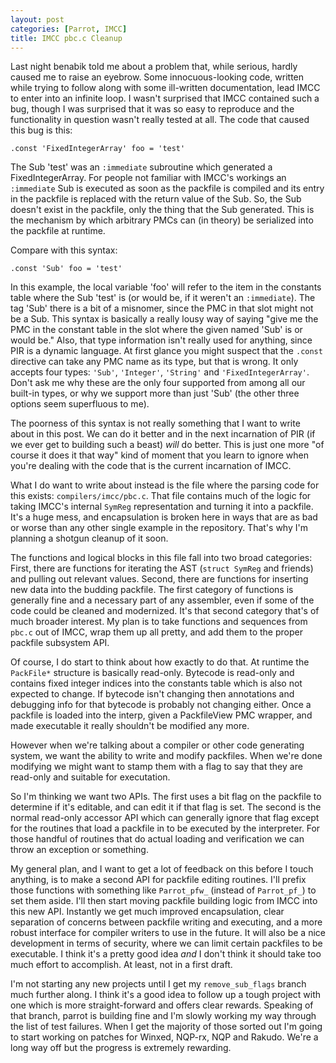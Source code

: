 ```yaml
---
layout: post
categories: [Parrot, IMCC]
title: IMCC pbc.c Cleanup
---
```


Last night benabik told me about a problem that, while serious, hardly caused
me to raise an eyebrow. Some innocuous-looking code, written while trying to
follow along with some ill-written documentation, lead IMCC to enter into an
infinite loop. I wasn't surprised that IMCC contained such a bug, though I was
surprised that it was so easy to reproduce and the functionality in question
wasn't really tested at all. The code that caused this bug is this:

    .const 'FixedIntegerArray' foo = 'test'

The Sub 'test' was an `:immediate` subroutine which generated a
FixedIntegerArray. For people not familiar with IMCC's workings an
`:immediate` Sub is executed as soon as the packfile is compiled and its entry
in the packfile is replaced with the return value of the Sub. So, the Sub
doesn't exist in the packfile, only the thing that the Sub generated. This is
the mechanism by which arbitrary PMCs can (in theory) be serialized into the
packfile at runtime.

Compare with this syntax:

    .const 'Sub' foo = 'test'

In this example, the local variable 'foo' will refer to the item in the
constants table where the Sub 'test' is (or would be, if it weren't an
`:immediate`). The tag 'Sub' there is a bit of a misnomer, since the PMC in
that slot might not be a Sub. This syntax is basically a really lousy way of
saying "give me the PMC in the constant table in the slot where the given named
'Sub' is or would be." Also, that type information isn't really used
for anything, since PIR is a dynamic language. At first glance you might
suspect that the `.const` directive can take any PMC name as its type, but
that is wrong. It only accepts four types: `'Sub'`, `'Integer'`, `'String'`
and `'FixedIntegerArray'`. Don't ask me why these are the only four supported
from among all our built-in types, or why we support more than just 'Sub' (the
other three options seem superfluous to me).

The poorness of this syntax is not really something that I want to write about
in this post. We can do it better and in the next incarnation of PIR (if we
ever get to building such a beast) *will* do better. This is just one more
"of course it does it that way" kind of moment that you learn to ignore when
you're dealing with the code that is the current incarnation of IMCC.

What I do want to write about instead is the file where the parsing code for
this exists: `compilers/imcc/pbc.c`. That file contains much of the logic for
taking IMCC's internal `SymReg` representation and turning it into a packfile.
It's a huge mess, and encapsulation is broken here in ways that are as bad or
worse than any other single example in the repository. That's why I'm planning
a shotgun cleanup of it soon.

The functions and logical blocks in this file fall into two broad categories:
First, there are functions for iterating the AST (`struct SymReg` and friends)
and pulling out relevant values. Second, there are functions for inserting new
data into the budding packfile. The first category of functions is generally
fine and a necessary part of any assembler, even if some of the code could be
cleaned and modernized. It's that second category that's of much broader
interest. My plan is to take functions and sequences from `pbc.c` out of IMCC,
wrap them up all pretty, and add them to the proper packfile subsystem API.

Of course, I do start to think about how exactly to do that. At runtime
the `PackFile*` structure is basically read-only. Bytecode is read-only and
contains fixed integer indices into the constants table which is also not
expected to change. If bytecode isn't changing then annotations and debugging
info for that bytecode is probably not changing either. Once a packfile is
loaded into the interp, given a PackfileView PMC wrapper, and made executable
it really shouldn't be modified any more.

However when we're talking about a compiler or other code generating system,
we want the ability to write and modify packfiles. When we're done modifying
we might want to stamp them with a flag to say that they are read-only and
suitable for executation.

So I'm thinking we want two APIs. The first uses a bit flag on the packfile to
determine if it's editable, and can edit it if that flag is set. The second
is the normal read-only accessor API which can generally ignore that flag
except for the routines that load a packfile in to be executed by the
interpreter. For those handful of routines that do actual loading and
verification we can throw an exception or something.

My general plan, and I want to get a lot of feedback on this before I touch
anything, is to make a second API for packfile editing routines. I'll prefix
those functions with something like `Parrot_pfw_` (instead of `Parrot_pf_`)
to set them aside. I'll then start moving packfile building logic from IMCC
into this new API. Instantly we get much improved encapsulation, clear
separation of concerns between packfile writing and executing, and a more
robust interface for compiler writers to use in the future. It will also be a
nice development in terms of security, where we can limit certain packfiles to
be executable. I think it's a pretty good idea *and* I don't think it should
take too much effort to accomplish. At least, not in a first draft.

I'm not starting any new projects until I get my `remove_sub_flags` branch much
further along. I think it's a good idea to follow up a tough project with one
which is more straight-forward and offers clear rewards. Speaking of that
branch, parrot is building fine and I'm slowly working my way through the list
of test failures. When I get the majority of those sorted out I'm going to
start working on patches for Winxed, NQP-rx, NQP and Rakudo. We're a long way
off but the progress is extremely rewarding.
